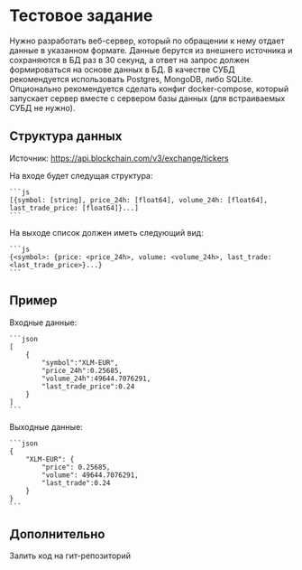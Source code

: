 # Тестовое задание

Нужно разработать веб-сервер, который по обращении к нему отдает данные в указанном формате. Данные берутся из внешнего источника и сохраняются в БД раз в 30 секунд, а ответ на запрос должен формироваться на основе данных в БД. В качестве СУБД рекомендуется использовать Postgres, MongoDB, либо SQLite. Опционально рекомендуется сделать конфиг docker-compose, который запускает сервер вместе с сервером базы данных (для встраиваемых СУБД не нужно).

## Структура данных

Источник: <https://api.blockchain.com/v3/exchange/tickers>

На входе будет следущая структура:

    ```js
    [{symbol: [string], price_24h: [float64], volume_24h: [float64], last_trade_price: [float64]}...]
    ```

На выходе список должен иметь следующий вид:

    ```js
    {<symbol>: {price: <price_24h>, volume: <volume_24h>, last_trade: <last_trade_price>}...}
    ```

## Пример

Входные данные:

    ```json
    [
        {
            "symbol":"XLM-EUR",
            "price_24h":0.25685,
            "volume_24h":49644.7076291,
            "last_trade_price":0.24
        }
    ]
    ```

Выходные данные:

    ```json
    {
        "XLM-EUR": {
            "price": 0.25685,
            "volume": 49644.7076291,
            "last_trade":0.24
        }
    }
    ```

## Дополнительно

Залить код на гит-репозиторий
